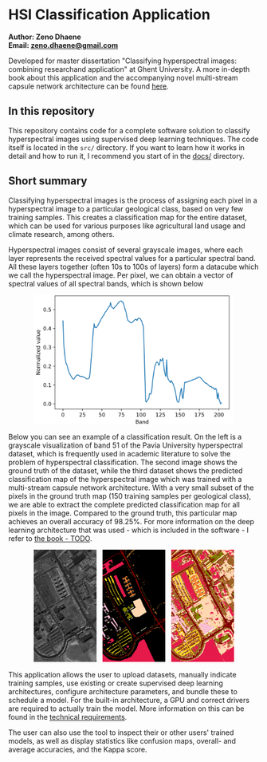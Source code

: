 # HSI Classification Application

**Author: Zeno Dhaene**<br>
**Email: zeno.dhaene@gmail.com**

Developed for master dissertation "Classifying hyperspectral images:  combining researchand application" at Ghent University. A more in-depth book about this application and the accompanying novel multi-stream capsule network architecture can be found [here]().

## In this repository

This repository contains code for a complete software solution to classify hyperspectral images using supervised deep learning techniques. The code itself is located in the `src/` directory. If you want to learn how it works in detail and how to run it, I recommend you start of in the [docs/](./docs) directory.

## Short summary

Classifying hyperspectral images is the process of assigning each pixel in a hyperspectral image to a particular geological class, based on very few training samples. This creates a classification map for the entire dataset, which can be used for various purposes like agricultural land usage and climate research, among others.

Hyperspectral images consist of several grayscale images, where each layer represents the received spectral values for a particular spectral band. All these layers together (often 10s to 100s of layers) form a datacube which we call the hyperspectral image. Per pixel, we can obtain a vector of spectral values of all spectral bands, which is shown below

<p align="center">
    <img src="./docs/images/spectral_signature.png" width="400" />
</p>

Below you can see an example of a classification result. On the left is a grayscale visualization of band 51 of the Pavia University hyperspectral dataset, which is frequently used in academic literature to solve the problem of hyperspectral classification. The second image shows the ground truth of the dataset, while the third dataset shows the predicted classification map of the hyperspectral image which was trained with a multi-stream capsule network architecture. With a very small subset of the pixels in the ground truth map (150 training samples per geological class), we are able to extract the complete predicted classification map for all pixels in the image. Compared to the ground truth, this particular map achieves an overall accuracy of 98.25%. For more information on the deep learning architecture that was used - which is included in the software - I refer to [the book - TODO](TODO). 

<p align="middle">
    <img src="./docs/images/paviau-false-colour-image.png" width="25%"/> &nbsp;
    <img src="./docs/images/paviau-ground-truth.png" width="25%" /> &nbsp;
    <img src="./docs/images/paviau-ms-135.png" width="25%" />
</p>

This application allows the user to upload datasets, manually indicate training samples, use existing or create supervised deep learning architectures, configure architecture parameters, and bundle these to schedule a model. For the built-in architecture, a GPU and correct drivers are required to actually train the model. More information on this can be found in the [technical requirements](./docs/technical_requirements.md).

The user can also use the tool to inspect their or other users' trained models, as well as display statistics like confusion maps, overall- and average accuracies, and the Kappa score.